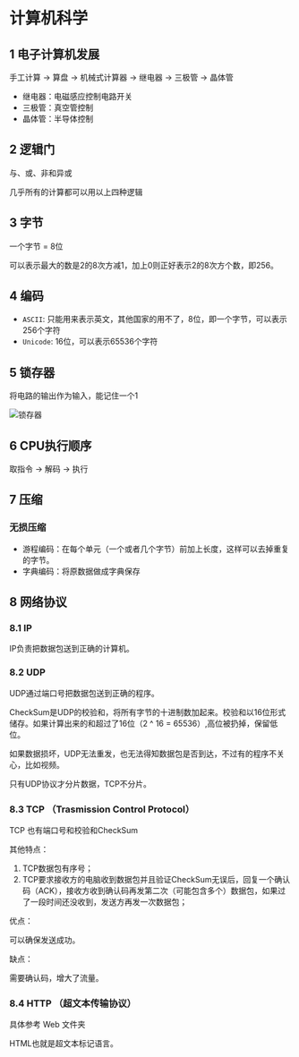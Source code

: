 # 计算机科学

## 1 电子计算机发展

手工计算 -> 算盘 -> 机械式计算器 -> 继电器 -> 三极管 -> 晶体管

- 继电器：电磁感应控制电路开关
- 三极管：真空管控制
- 晶体管：半导体控制

## 2 逻辑门

与、或、非和异或

几乎所有的计算都可以用以上四种逻辑

## 3 字节

一个字节 = 8位

可以表示最大的数是2的8次方减1，加上0则正好表示2的8次方个数，即256。

## 4 编码

- `ASCII`: 只能用来表示英文，其他国家的用不了，8位，即一个字节，可以表示256个字符
- `Unicode`: 16位，可以表示65536个字符

## 5 锁存器

将电路的输出作为输入，能记住一个1

![锁存器](../assets/and_or_latch.png)

## 6 CPU执行顺序

取指令 -> 解码 -> 执行

## 7 压缩

### 无损压缩

- 游程编码：在每个单元（一个或者几个字节）前加上长度，这样可以去掉重复的字节。
- 字典编码：将原数据做成字典保存


## 8 网络协议

### 8.1 IP

IP负责把数据包送到正确的计算机。

### 8.2 UDP

UDP通过端口号把数据包送到正确的程序。

CheckSum是UDP的校验和，将所有字节的十进制数加起来。校验和以16位形式储存。如果计算出来的和超过了16位（2 ^ 16 = 65536）,高位被扔掉，保留低位。

如果数据损坏，UDP无法重发，也无法得知数据包是否到达，不过有的程序不关心，比如视频。

只有UDP协议才分片数据，TCP不分片。

### 8.3 TCP （Trasmission Control Protocol）

TCP 也有端口号和校验和CheckSum

其他特点：

1. TCP数据包有序号；
2. TCP要求接收方的电脑收到数据包并且验证CheckSum无误后，回复一个确认码（ACK），接收方收到确认码再发第二次（可能包含多个）数据包，如果过了一段时间还没收到，发送方再发一次数据包；

优点：

可以确保发送成功。

缺点：

需要确认码，增大了流量。

### 8.4 HTTP （超文本传输协议）

具体参考 Web 文件夹

HTML也就是超文本标记语言。